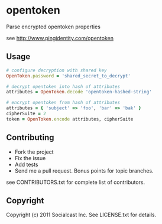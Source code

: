 # opentoken

Parse encrypted opentoken properties

see http://www.pingidentity.com/opentoken

## Usage

```ruby
# configure decryption with shared key
OpenToken.password = 'shared_secret_to_decrypt'

# decrypt opentoken into hash of attributes
attributes = OpenToken.decode 'opentoken-hashed-string'

# encrypt opentoken from hash of attributes
attributes = { 'subject' => 'foo', 'bar' => 'bak' }
cipherSuite = 2
token = OpenToken.encode attributes, cipherSuite 

```
  
## Contributing
 
* Fork the project
* Fix the issue
* Add tests
* Send me a pull request. Bonus points for topic branches.

see CONTRIBUTORS.txt for complete list of contributors.

## Copyright

Copyright (c) 2011 Socialcast Inc.
See LICENSE.txt for details.
